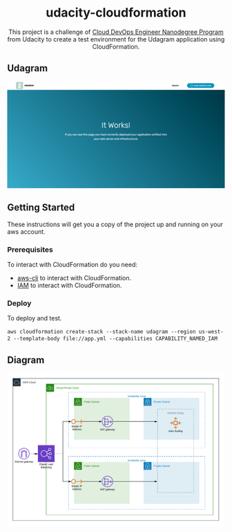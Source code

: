 <h1 align="center">
    udacity-cloudformation
</h1>

<p align="center">
    This project is a challenge of <a href="https://www.udacity.com/course/cloud-dev-ops-nanodegree--nd9991">Cloud DevOps Engineer Nanodegree Program</a> from Udacity to create a test environment for the Udagram application using CloudFormation.
</p>


## Udagram

![udagram](.github/udagram.png)

## Getting Started

These instructions will get you a copy of the project up and running on your aws account.

### Prerequisites

To interact with CloudFormation do you need:

* [aws-cli](https://github.com/aws/aws-cli) to interact with CloudFormation.
* [IAM](https://docs.aws.amazon.com/pt_br/IAM/latest/UserGuide/introduction.html) to interact with CloudFormation.

### Deploy

To deploy and test.
```
aws cloudformation create-stack --stack-name udagram --region us-west-2 --template-body file://app.yml --capabilities CAPABILITY_NAMED_IAM
```

## Diagram

![diagram](.github/diagram.png)
